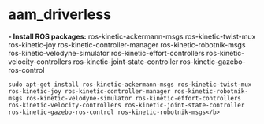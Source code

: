# aam_driverless

<b>- Install ROS packages:</b>
ros-kinetic-ackermann-msgs
ros-kinetic-twist-mux
ros-kinetic-joy
ros-kinetic-controller-manager
ros-kinetic-robotnik-msgs
ros-kinetic-velodyne-simulator
ros-kinetic-effort-controllers
ros-kinetic-velocity-controllers
ros-kinetic-joint-state-controller
ros-kinetic-gazebo-ros-control

```
sudo apt-get install ros-kinetic-ackermann-msgs ros-kinetic-twist-mux ros-kinetic-joy ros-kinetic-controller-manager ros-kinetic-robotnik-msgs ros-kinetic-velodyne-simulator ros-kinetic-effort-controllers ros-kinetic-velocity-controllers ros-kinetic-joint-state-controller ros-kinetic-gazebo-ros-control ros-kinetic-robotnik-msgs</b>
```
